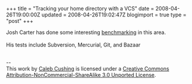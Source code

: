 +++
title = "Tracking your home directory with a VCS"
date = 2008-04-26T19:00:00Z
updated = 2008-04-26T19:02:47Z
blogimport = true 
type = "post"
+++

Josh Carter has done some interesting <a href="http://joshcarter.com/productivity/svn_hg_git_for_home_directory">benchmarking</a> in this area.<br /><br />His tests include Subversion, Mercurial, Git, and Bazaar<div class="blogger-post-footer"><br />--<br />
This <span xmlns:dc="http://purl.org/dc/elements/1.1/" href="http://purl.org/dc/dcmitype/Text" rel="dc:type">work</span> by <a xmlns:cc="http://creativecommons.org/ns#" href="http://www.xenoterracide.com" property="cc:attributionName" rel="cc:attributionURL">Caleb Cushing</a> is licensed under a <a rel="license" href="http://creativecommons.org/licenses/by-nc-sa/3.0/">Creative Commons Attribution-NonCommercial-ShareAlike 3.0 Unported License</a>.</div>
